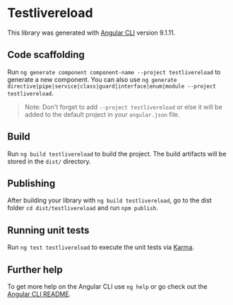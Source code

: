 # Testlivereload

This library was generated with [Angular CLI](https://github.com/angular/angular-cli) version 9.1.11.

## Code scaffolding

Run `ng generate component component-name --project testlivereload` to generate a new component. You can also use `ng generate directive|pipe|service|class|guard|interface|enum|module --project testlivereload`.
> Note: Don't forget to add `--project testlivereload` or else it will be added to the default project in your `angular.json` file. 

## Build

Run `ng build testlivereload` to build the project. The build artifacts will be stored in the `dist/` directory.

## Publishing

After building your library with `ng build testlivereload`, go to the dist folder `cd dist/testlivereload` and run `npm publish`.

## Running unit tests

Run `ng test testlivereload` to execute the unit tests via [Karma](https://karma-runner.github.io).

## Further help

To get more help on the Angular CLI use `ng help` or go check out the [Angular CLI README](https://github.com/angular/angular-cli/blob/master/README.md).

